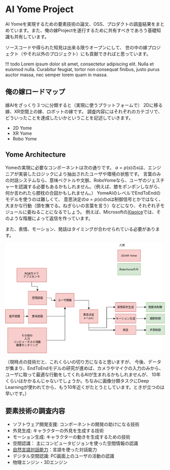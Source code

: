 # AI Yome Project
AI Yomeを実現するための要素技術の論文、OSS、プロダクトの調査結果をまとめています。また、俺の嫁Projectを遂行するために共有すべきであろう基礎知識も共有しています。

ソースコードや得られた知見は出来る限りオープンにして、
世の中の嫁プロジェクト（やそれ以外のプロジェクト）にも貢献できればと思っています。

!!! todo
    Lorem ipsum dolor sit amet, consectetur adipiscing elit. Nulla et euismod
    nulla. Curabitur feugiat, tortor non consequat finibus, justo purus auctor
    massa, nec semper lorem quam in massa.

## 俺の嫁ロードマップ
嫁AIをざっくり３つに分類すると（実現に使うプラットフォームで）
2Dに移る嫁、XR空間上の嫁、ロボットの嫁です。
調査内容にはそれぞれのカテゴリで、どういったことを達成したいかということを記述していきます。

* 2D Yome
* XR Yome
* Robo Yome

## Yome Architecture
Yomeの実現に必要なコンポーネントは次の通りです。
$a=p(s)$の$s$は、エンジニアが実装したロジックにより抽出されたユーザや環境の状態です。
言葉のみの対話システムなら、意味ベクトルや文脈、RoboYomeなら、ユーザのジェスチャーを認識する必要もあるかもしれません。（例えば、膝をポンポンしながら、何か言われたら膝枕の合図かもしれません。）
YomeAIのレベルでEndToEndのモデルを使うのは難しくて、
意思決定の$a=p(s)$の$a$は制御信号とかではなく、大まかな行動（頭を撫でる。ねぎらいの言葉を言う）などになり、それぞれ子モジュールに委ねることになるでしょう。
例えば、Microsoftの[Xiaoice](https://arxiv.org/pdf/1812.08989.pdf)では、そのような階層によって返信を作っています。

また、表情、モーション、発話はタイミングが合わせられている必要があります。

![yome_architecture](yome_architecture.png)

（現時点の技術だと、これくらいの切り方になると思いますが、
今後、データが集まり、EndToEndモデルの研究が進めば、カメラやマイクの入力のみから、
ユーザに取って最適な行動をしてくれるAIが生まれるかもしれませんが、
10年くらいはかかるんじゃないでしょうか。ちなみに画像分類タスクにDeep Learningが使われてから、もう10年近くがたとうとしています。ときが立つのは早いです。）

## 要素技術の調査内容

* ソフトウェア開発支援: コンポーネントの開発の助けになる技術
* 外見生成: キャラクターの外見を生成する技術
* モーション生成: キャラクターの動きを生成するための技術
* 空間認識： 主にコンピュータビジョンを使った空間情報の認識
* [自然言語対話能力](language_understanding.md)：言語を使った対話能力
* デジタル空間認識: PC画面上のユーザの活動の認識
* 物理エンジン・3Dエンジン
